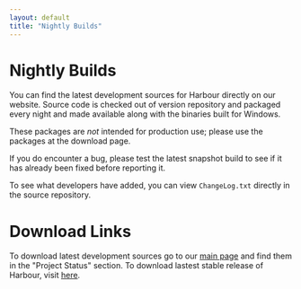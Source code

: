 ```yaml
---
layout: default
title: "Nightly Builds"
---
```


# Nightly Builds

You can find the latest development sources for Harbour directly on our website.
Source code is checked out of version repository and packaged every night and
made available along with the binaries built for Windows.

These packages are _not_ intended for production use; please use the packages at
the download page.

If you do encounter a bug, please test the latest snapshot build to see if it
has already been fixed before reporting it.

To see what developers have added, you can view `ChangeLog.txt` directly in the
source repository.

# Download Links

To download latest development sources go to our [main page](index.html) and
find them in the "Project Status" section. To download lastest stable release
of Harbour, visit [here](https://github.com/vszakats/harbour-core/releases).
